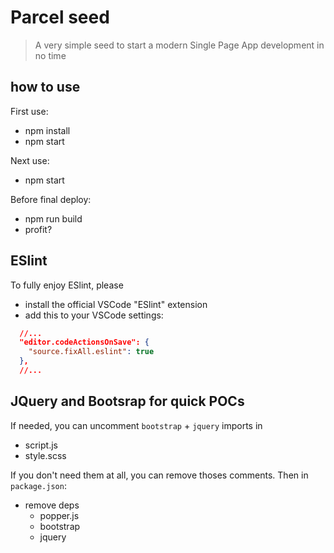 # Parcel seed

> A very simple seed to start a modern Single Page App development in no time
> 
## how to use

First use:
- npm install
- npm start

Next use:
- npm start

Before final deploy:
- npm run build
- profit?

## ESlint

To fully enjoy ESlint, please
- install the official VSCode "ESlint" extension
- add this to your VSCode settings:
```json
  //...
  "editor.codeActionsOnSave": {
    "source.fixAll.eslint": true
  },
  //...
```

## JQuery and Bootsrap for quick POCs 

If needed, you can uncomment `bootstrap` + `jquery` imports in
- script.js
- style.scss
  
If you don't need them at all, you can remove thoses comments. Then in `package.json`:
  - remove deps
    - popper.js
    - bootstrap
    - jquery